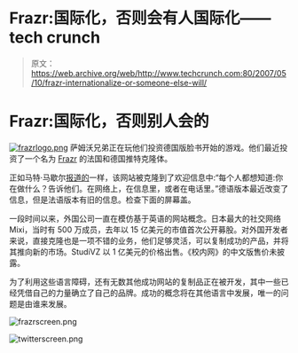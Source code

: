 # Frazr:国际化，否则会有人国际化——tech crunch

> 原文：<https://web.archive.org/web/http://www.techcrunch.com:80/2007/05/10/frazr-internationalize-or-someone-else-will/>

# Frazr:国际化，否则别人会的

[![frazrlogo.png](img/35a9f4b79f0a78b346164efc8a27b817.png)](https://web.archive.org/web/20220811112223/http://frazr.com/) 萨姆沃兄弟正在玩他们投资德国版脸书开始的游戏。他们最近投资了一个名为 [Frazr](https://web.archive.org/web/20220811112223/http://frazr.com/) 的法国和德国推特克隆体。

正如马特·马歇尔[报道的](https://web.archive.org/web/20220811112223/http://venturebeat.com/2007/05/09/samwers-bankrolled-facebook-clone-now-twitter-clone/)一样，该网站被克隆到了欢迎信息中:“每个人都想知道:你在做什么？告诉他们。在网络上，在信息里，或者在电话里。”德语版本最近改变了信息，但是法语版本有旧的信息。检查下面的屏幕盖。

一段时间以来，外国公司一直在模仿基于英语的网站概念。日本最大的社交网络 Mixi，当时有 500 万成员，去年以 15 亿美元的市值首次公开募股。对外国开发者来说，直接克隆也是一项不错的业务，他们足够灵活，可以复制成功的产品，并将其推向新的市场。StudiVZ 以 1 亿美元的价格出售。《校内网》的中文版售价未披露。

为了利用这些语言障碍，还有无数其他成功网站的复制品正在被开发，其中一些已经凭借自己的力量确立了自己的品牌。成功的概念将在其他语言中发展，唯一的问题是由谁来发展。

![frazrscreen.png](img/77b15ddc6c728da844941a8fbd5b704d.png)

![twitterscreen.png](img/d62f948097d2f116286adee0388de207.png)